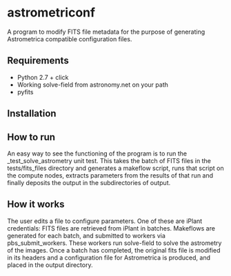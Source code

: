 # astrometriconf
A program to modify FITS file metadata for the purpose of generating Astrometrica compatible configuration files. 

## Requirements
* Python 2.7 + click
* Working solve-field from astronomy.net on your path
* pyfits

## Installation

## How to run
An easy way to see the functioning of the program is to run the _test_solve_astrometry unit test. This takes the batch of FITS files in the tests/fits_files directory and generates a makeflow script, runs that script on the compute nodes, extracts parameters from the results of that run and finally deposits the output in the subdirectories of output.

## How it works
The user edits a file to configure parameters. One of these are iPlant credentials: FITS files are retrieved from iPlant in batches. Makeflows are generated for each batch, and submitted to workers via pbs_submit_workers. These workers run solve-field to solve the astrometry of the images. Once a batch has completed, the original fits file is modified in its headers and a configuration file for Astrometrica is produced, and placed in the output directory.
